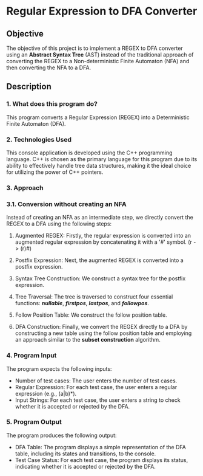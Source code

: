 # Regular Expression to DFA Converter

## Objective
The objective of this project is to implement a REGEX to DFA converter using an **Abstract Syntax Tree** (AST) instead of the traditional approach of converting the REGEX to a Non-deterministic Finite Automaton (NFA) and then converting the NFA to a DFA.

## Description
### 1. What does this program do?
This program converts a Regular Expression (REGEX) into a Deterministic Finite Automaton (DFA).

### 2. Technologies Used
This console application is developed using the C++ programming language. C++ is chosen as the primary language for this program due to its ability to effectively handle tree data structures, making it the ideal choice for utilizing the power of C++ pointers.

### 3. Approach
### 3.1. Conversion without creating an NFA

Instead of creating an NFA as an intermediate step, we directly convert the REGEX to a DFA using the following steps:

1. Augmented REGEX: Firstly, the regular expression is converted into an augmented regular expression by concatenating it with a '#' symbol. (r -> (r)#)

2. Postfix Expression: Next, the augmented REGEX is converted into a postfix expression.

3. Syntax Tree Construction: We construct a syntax tree for the postfix expression.

4. Tree Traversal: The tree is traversed to construct four essential functions: _**nullable**_, _**firstpos**_, _**lastpos**_, and _**followpos**_.

5. Follow Position Table: We construct the follow position table.

6. DFA Construction: Finally, we convert the REGEX directly to a DFA by constructing a new table using the follow position table and employing an approach similar to the **subset construction** algorithm.

### 4. Program Input

The program expects the following inputs:

- Number of test cases: The user enters the number of test cases.
- Regular Expression: For each test case, the user enters a regular expression (e.g., (a|b)*).
- Input Strings: For each test case, the user enters a string to check whether it is accepted or rejected by the DFA.

### 5. Program Output

The program produces the following output:

- DFA Table: The program displays a simple representation of the DFA table, including its states and transitions, to the console.
- Test Case Status: For each test case, the program displays its status, indicating whether it is accepted or rejected by the DFA.
